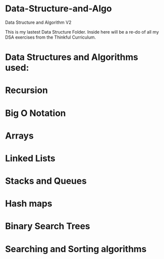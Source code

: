 # Data-Structure-and-Algo
Data Structure and Algorithm V2

This is my lastest Data Structure Folder. Inside here will be a re-do of all my DSA exercises from the Thinkful Curriculum.

# Data Structures and Algorithms used:

 # Recursion
 # Big O Notation
 # Arrays
 # Linked Lists
 # Stacks and Queues
 # Hash maps
 # Binary Search Trees
 # Searching and Sorting algorithms